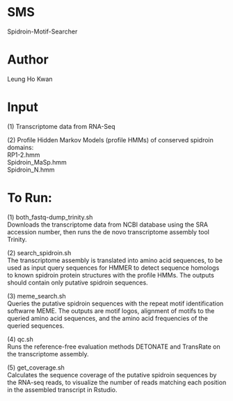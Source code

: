 # SMS
Spidroin-Motif-Searcher
# Author
Leung Ho Kwan

# Input
(1) Transcriptome data from RNA-Seq  
  
(2) Profile Hidden Markov Models (profile HMMs) of conserved spidroin domains:   
RP1-2.hmm  
Spidroin_MaSp.hmm  
Spidroin_N.hmm  

# To Run:

(1) both_fastq-dump_trinity.sh  
Downloads the transcriptome data from NCBI database using the SRA accession number, then runs the de novo transcriptome assembly tool Trinity.  
  
(2) search_spidroin.sh  
The transcriptome assembly is translated into amino acid sequences, to be used as input query sequences for HMMER to detect sequence homologs 
to known spidroin protein structures with the profile HMMs. The outputs should contain only putative spidroin sequences.  
  
(3) meme_search.sh  
Queries the putative spidroin sequences with the repeat motif identification softwarre MEME.
The outputs are motif logos, alignment of motifs to the queried amino acid sequences, and the amino acid frequencies of the queried sequences.  
  
(4) qc.sh  
Runs the reference-free evaluation methods DETONATE and TransRate on the transcriptome assembly.

(5) get_coverage.sh  
Calculates the sequence coverage of the putative spidroin sequences by the RNA-seq reads, 
to visualize the number of reads matching each position in the assembled transcript in Rstudio.
